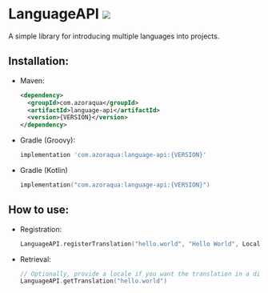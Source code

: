 # LanguageAPI ![](https://badgen.net/github/tag/Azoraqua/LanguageAPI?label=latest&color=green)
A simple library for introducing multiple languages into projects.  

## Installation:
- Maven:
  ```xml
  <dependency>
    <groupId>com.azoraqua</groupId>
    <artifactId>language-api</artifactId>
    <version>{VERSION}</version>
  </dependency>
  ```
- Gradle (Groovy):
  ```groovy
  implementation 'com.azoraqua:language-api:{VERSION}'
  ```
- Gradle (Kotlin)
  ```kt
  implementation("com.azoraqua:language-api:{VERSION}")
  ```


## How to use:
- Registration:
  ```kt
  LanguageAPI.registerTranslation("hello.world", "Hello World", Locale.ENGLISH)
  ```
- Retrieval:
  ```kt
  // Optionally, provide a locale if you want the translation in a different language other than the system's default.
  LanguageAPI.getTranslation("hello.world")
  ```
